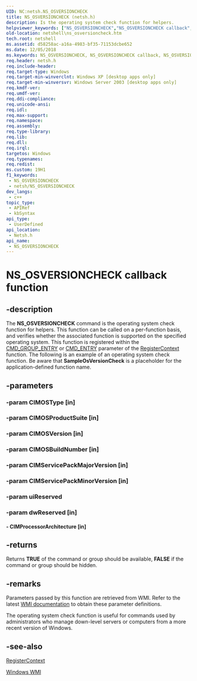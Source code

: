 ```yaml
---
UID: NC:netsh.NS_OSVERSIONCHECK
title: NS_OSVERSIONCHECK (netsh.h)
description: Is the operating system check function for helpers.
helpviewer_keywords: ["NS_OSVERSIONCHECK","NS_OSVERSIONCHECK callback","NS_OSVERSIONCHECK callback function [NetShell]","SampleOsVersionCheck","_netsh_ns_osversioncheck","netsh/NS_OSVERSIONCHECK","netshell.ns_osversioncheck"]
old-location: netshell\ns_osversioncheck.htm
tech.root: netshell
ms.assetid: d58258ac-a16a-4983-bf35-71153dcbe652
ms.date: 12/05/2018
ms.keywords: NS_OSVERSIONCHECK, NS_OSVERSIONCHECK callback, NS_OSVERSIONCHECK callback function [NetShell], SampleOsVersionCheck, _netsh_ns_osversioncheck, netsh/NS_OSVERSIONCHECK, netshell.ns_osversioncheck
req.header: netsh.h
req.include-header: 
req.target-type: Windows
req.target-min-winverclnt: Windows XP [desktop apps only]
req.target-min-winversvr: Windows Server 2003 [desktop apps only]
req.kmdf-ver: 
req.umdf-ver: 
req.ddi-compliance: 
req.unicode-ansi: 
req.idl: 
req.max-support: 
req.namespace: 
req.assembly: 
req.type-library: 
req.lib: 
req.dll: 
req.irql: 
targetos: Windows
req.typenames: 
req.redist: 
ms.custom: 19H1
f1_keywords:
 - NS_OSVERSIONCHECK
 - netsh/NS_OSVERSIONCHECK
dev_langs:
 - c++
topic_type:
 - APIRef
 - kbSyntax
api_type:
 - UserDefined
api_location:
 - Netsh.h
api_name:
 - NS_OSVERSIONCHECK
---
```


# NS_OSVERSIONCHECK callback function


## -description

The 
<b>NS_OSVERSIONCHECK</b> command is the operating system check function for helpers. This function can be called on a per-function basis, and verifies whether the associated function is supported on the specified operating system. This function is registered within the 
<a href="https://docs.microsoft.com/windows/desktop/api/netsh/ns-netsh-cmd_group_entry">CMD_GROUP_ENTRY</a> or 
<a href="https://docs.microsoft.com/windows/desktop/api/netsh/ns-netsh-cmd_entry">CMD_ENTRY</a> parameter of the 
<a href="https://docs.microsoft.com/previous-versions/windows/desktop/api/netsh/nf-netsh-registercontext">RegisterContext</a> function. The following is an example of an operating system check function. Be aware that <b>SampleOsVersionCheck</b> is a placeholder for the application-defined function name.

## -parameters

### -param CIMOSType [in]

### -param CIMOSProductSuite [in]

### -param CIMOSVersion [in]

### -param CIMOSBuildNumber [in]

### -param CIMServicePackMajorVersion [in]

### -param CIMServicePackMinorVersion [in]

### -param uiReserved

### -param dwReserved [in]

#### - CIMProcessorArchitecture [in]

## -returns

Returns <b>TRUE</b> of the command or group should be available, <b>FALSE</b> if the command or group should be hidden.

## -remarks

Parameters passed by this function are retrieved from WMI. Refer to the latest 
<a href="https://docs.microsoft.com/windows/desktop/WmiSdk/wmi-reference">WMI documentation</a> to obtain these parameter definitions.

The operating system check function is useful for commands used by administrators who manage down-level servers or computers from a more recent version of Windows.

## -see-also

<a href="https://docs.microsoft.com/previous-versions/windows/desktop/api/netsh/nf-netsh-registercontext">RegisterContext</a>



<a href="https://docs.microsoft.com/windows/desktop/WmiSdk/wmi-start-page">Windows WMI</a>

